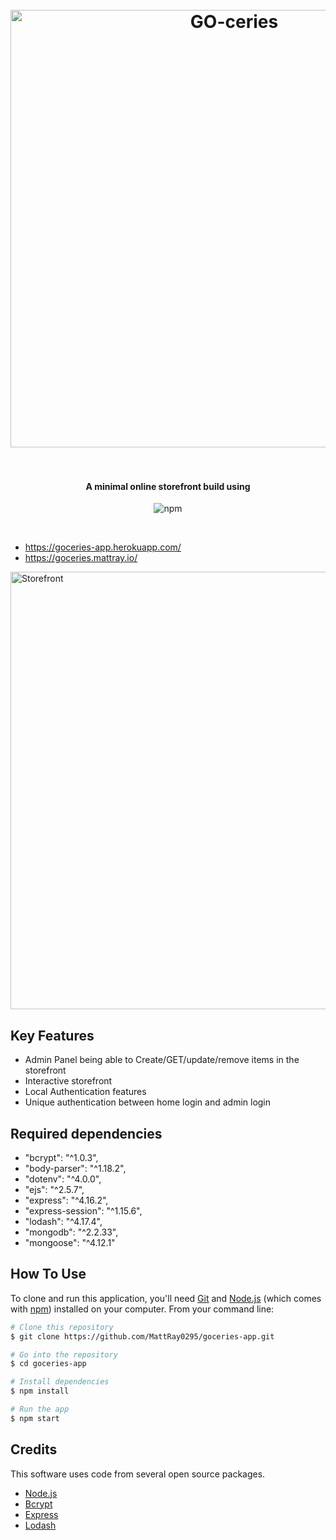
<h1 align="center">
  <br>
  <a href="https://goceries.mattray.io"><img src="http://i.imgur.com/XcrTQ2u.png" alt="GO-ceries" width="700"></a>
  <br>

  <br>
</h1>

<h4 align="center"> A minimal online storefront build using </h4>

<p align="center">
    <img src="https://badge.fury.io/js/electron-markdownify.svg"
         alt="npm">
  </a>
</p>
<br>

- https://goceries-app.herokuapp.com/
- https://goceries.mattray.io/

<a><img src="https://i.imgur.com/oFe75xV.jpg" alt="Storefront" width="700"></a>

## Key Features

* Admin Panel being able to Create/GET/update/remove items in the storefront
* Interactive storefront
* Local Authentication features
* Unique authentication between home login and admin login

## Required dependencies

- "bcrypt": "^1.0.3",
- "body-parser": "^1.18.2",
- "dotenv": "^4.0.0",
- "ejs": "^2.5.7",
- "express": "^4.16.2",
- "express-session": "^1.15.6",
- "lodash": "^4.17.4",
- "mongodb": "^2.2.33",
- "mongoose": "^4.12.1"


## How To Use

To clone and run this application, you'll need [Git](https://git-scm.com) and [Node.js](https://nodejs.org/en/download/) (which comes with [npm](http://npmjs.com)) installed on your computer. From your command line:

```bash
# Clone this repository
$ git clone https://github.com/MattRay0295/goceries-app.git

# Go into the repository
$ cd goceries-app

# Install dependencies
$ npm install

# Run the app
$ npm start
```


## Credits

This software uses code from several open source packages.

- [Node.js](https://nodejs.org/)
- [Bcrypt](https://www.npmjs.com/package/bcrypt)
- [Express](https://www.npmjs.com/package/express)
- [Lodash](https://www.npmjs.com/package/lodash)
